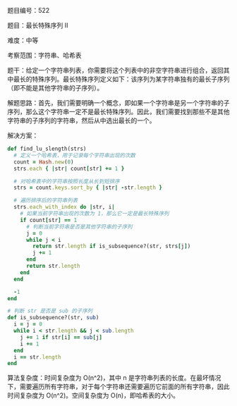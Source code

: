 题目编号：522

题目：最长特殊序列 II

难度：中等

考察范围：字符串、哈希表

题干：给定一个字符串列表，你需要将这个列表中的非空字符串进行组合，返回其中最长的特殊序列。最长特殊序列定义如下：该序列为某字符串独有的最长子序列（即不能是其他字符串的子序列）。

解题思路：首先，我们需要明确一个概念，即如果一个字符串是另一个字符串的子序列，那么这个字符串一定不是最长特殊序列。因此，我们需要找到那些不是其他字符串的子序列的字符串，然后从中选出最长的一个。

解决方案：

```ruby
def find_lu_slength(strs)
  # 定义一个哈希表，用于记录每个字符串出现的次数
  count = Hash.new(0)
  strs.each { |str| count[str] += 1 }

  # 对哈希表中的字符串按照长度从长到短排序
  strs = count.keys.sort_by { |str| -str.length }

  # 遍历排序后的字符串列表
  strs.each_with_index do |str, i|
    # 如果当前字符串出现的次数为 1，那么它一定是最长特殊序列
    if count[str] == 1
      # 判断当前字符串是否是其他字符串的子序列
      j = 0
      while j < i
        return str.length if is_subsequence?(str, strs[j])
        j += 1
      end
      return str.length
    end
  end

  -1
end

# 判断 str 是否是 sub 的子序列
def is_subsequence?(str, sub)
  i = j = 0
  while i < str.length && j < sub.length
    j += 1 if str[i] == sub[j]
    i += 1
  end
  i == str.length
end
```

算法复杂度：时间复杂度为 O(n^2)，其中 n 是字符串列表的长度。在最坏情况下，需要遍历所有字符串，对于每个字符串还需要遍历它前面的所有字符串，因此时间复杂度为 O(n^2)。空间复杂度为 O(n)，即哈希表的大小。